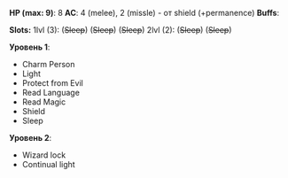 
**HP (max: 9)**: 8
**AC**: 4 (melee), 2 (missle) - от shield (+permanence)
**Buffs**:

**Slots:**
1lvl (3): (~~Sleep~~) (~~Sleep~~) (~~Sleep~~)
2lvl (2): (~~Sleep~~) (~~Sleep~~)

**Уровень 1**:
- Charm Person
- Light
- Protect from Evil
- Read Language
- Read Magic
- Shield
- Sleep

**Уровень 2**:
- Wizard lock
- Continual light
